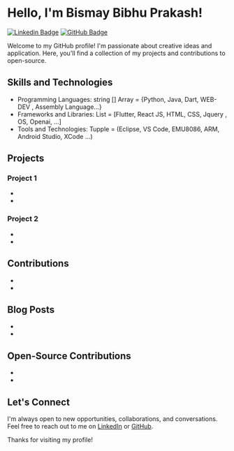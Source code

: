 
# Hello, I'm Bismay Bibhu Prakash!

[![Linkedin Badge](https://img.shields.io/badge/-Bismay%20Bibhu%20Prakash-blue?style=flat&logo=Linkedin&logoColor=white&link=https://www.linkedin.com/in/bismay-bibhu-prakash-362b30199/)](https://www.linkedin.com/in/bismay-bibhu-prakash-362b30199/)
[![GitHub Badge](https://img.shields.io/badge/-Bismay07-black?style=flat&logo=GitHub&logoColor=white&link=https://github.com/Bismay07)](https://github.com/Bismay07)

Welcome to my GitHub profile! I'm passionate about creative ideas and application. Here, you'll find a collection of my projects and contributions to open-source.

## Skills and Technologies

- Programming Languages: string [] Array = {Python, Java, Dart, WEB-DEV , Assembly Language...} 
- Frameworks and Libraries: List = [Flutter, React JS, HTML, CSS, Jquery , OS, Openai, ...]
- Tools and Technologies: Tupple = (Eclipse, VS Code, EMU8086, ARM, Android Studio, XCode ...)

## Projects

### Project 1

- 
-

### Project 2

-
-

## Contributions

- 
- 

## Blog Posts

- 
- 

## Open-Source Contributions

- 
- 

## Let's Connect

I'm always open to new opportunities, collaborations, and conversations. Feel free to reach out to me on [LinkedIn](https://www.linkedin.com/in/bismay-bibhu-prakash-362b30199/) or [GitHub](https://github.com/Bismay07).

Thanks for visiting my profile!

<!---
Bismay07/Bismay07 is a ✨ special ✨ repository because its `README.md` (this file) appears on your GitHub profile.
You can click the Preview link to take a look at your changes.
--->

